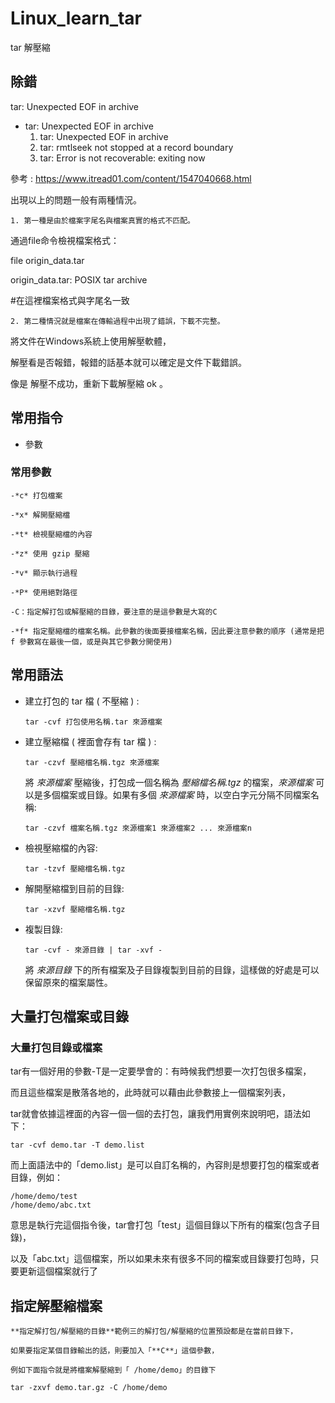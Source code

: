 # Linux_learn_tar
tar 解壓縮

除錯
---
tar: Unexpected EOF in archive
- tar: Unexpected EOF in archive
    1. tar: Unexpected EOF in archive
    2. tar: rmtlseek not stopped at a record boundary
    3. tar: Error is not recoverable: exiting now
    
參考 : https://www.itread01.com/content/1547040668.html

出現以上的問題一般有兩種情況。
```
1. 第一種是由於檔案字尾名與檔案真實的格式不匹配。
```

通過file命令檢視檔案格式：

file origin_data.tar

origin_data.tar: POSIX tar archive

#在這裡檔案格式與字尾名一致

```
2. 第二種情況就是檔案在傳輸過程中出現了錯誤，下載不完整。
```

將文件在Windows系統上使用解壓軟體，

解壓看是否報錯，報錯的話基本就可以確定是文件下載錯誤。

像是 解壓不成功，重新下載解壓縮 ok 。

常用指令
---
* 參數

### 常用參數
```
-*c* 打包檔案

-*x* 解開壓縮檔

-*t* 檢視壓縮檔的內容

-*z* 使用 gzip 壓縮

-*v* 顯示執行過程

-*P* 使用絕對路徑

-C：指定解打包或解壓縮的目錄，要注意的是這參數是大寫的C

-*f* 指定壓縮檔的檔案名稱。此參數的後面要接檔案名稱，因此要注意參數的順序 (通常是把 f 參數寫在最後一個，或是與其它參數分開使用)
```

常用語法
---
- 建立打包的 tar 檔 ( 不壓縮 ) :
    
    ```
    tar -cvf 打包使用名稱.tar 來源檔案
    ```
    
- 建立壓縮檔 ( 裡面會存有 tar 檔 ) :
    
    ```
    tar -czvf 壓縮檔名稱.tgz 來源檔案
    ```
    
    將 *來源檔案* 壓縮後，打包成一個名稱為 *壓縮檔名稱.tgz* 的檔案，*來源檔案* 可以是多個檔案或目錄。如果有多個 *來源檔案* 時，以空白字元分隔不同檔案名稱:
    
    ```
    tar -czvf 檔案名稱.tgz 來源檔案1 來源檔案2 ... 來源檔案n
    ```
    
- 檢視壓縮檔的內容:
    
    ```
    tar -tzvf 壓縮檔名稱.tgz
    ```
    
- 解開壓縮檔到目前的目錄:
    
    ```
    tar -xzvf 壓縮檔名稱.tgz
    ```
    
- 複製目錄:
    
    ```
    tar -cvf - 來源目錄 | tar -xvf -
    ```
    
    將 *來源目錄* 下的所有檔案及子目錄複製到目前的目錄，這樣做的好處是可以保留原來的檔案屬性。
    
 大量打包檔案或目錄
 ---
 ### **大量打包目錄或檔案**

tar有一個好用的參數-T是一定要學會的：有時候我們想要一次打包很多檔案，

而且這些檔案是散落各地的，此時就可以藉由此參數接上一個檔案列表，

tar就會依據這裡面的內容一個一個的去打包，讓我們用實例來說明吧，語法如下：

```
tar -cvf demo.tar -T demo.list
```

而上面語法中的「demo.list」是可以自訂名稱的，內容則是想要打包的檔案或者目錄，例如：

```
/home/demo/test
/home/demo/abc.txt
```

意思是執行完這個指令後，tar會打包「test」這個目錄以下所有的檔案(包含子目錄)，

以及「abc.txt」這個檔案，所以如果未來有很多不同的檔案或目錄要打包時，只要更新這個檔案就行了

指定解壓縮檔案
---
    
    **指定解打包/解壓縮的目錄**範例三的解打包/解壓縮的位置預設都是在當前目錄下，
    
    如果要指定某個目錄輸出的話，則要加入「**C**」這個參數，
    
    例如下面指令就是將檔案解壓縮到「 /home/demo」的目錄下
    
```
tar -zxvf demo.tar.gz -C /home/demo 
```
